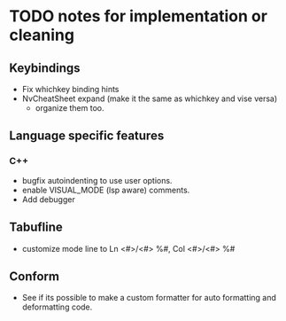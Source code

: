 # TODO notes for implementation or cleaning

## Keybindings
- Fix whichkey binding hints 
- NvCheatSheet expand (make it the same as whichkey and vise versa)
  - organize them too.

## Language specific features
### C++
- bugfix autoindenting to use user options.
- enable VISUAL_MODE (lsp aware) comments.
- Add debugger

## Tabufline
- customize mode line to Ln <#>/<#> %#, Col <#>/<#> %#

## Conform
- See if its possible to make a custom formatter for auto formatting and deformatting code.
